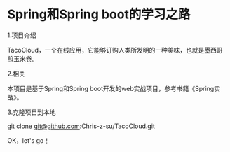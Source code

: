 # Spring和Spring boot的学习之路

  1.项目介绍
  
  TacoCloud，一个在线应用，它能够订购人类所发明的一种美味，也就是墨西哥煎玉米卷。
  
  
  2.相关
     
  本项目是基于Spring和Spring boot开发的web实战项目，参考书籍《Spring实战》。
  
  
  3.克隆项目到本地
  
  git clone git@github.com:Chris-z-su/TacoCloud.git
 
  
  OK，let's go！
